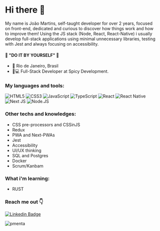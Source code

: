 # Hi there 👋

My name is João Martins, self-taught developer for over 2 years, focused on front-end, dedicated and curious to discover how things work and how to improve them!
Using the JS stack (Node, React, React-Native) i usually develop full-stack applications using minimal unnecessary libraries, testing with Jest and always focusing on accessibility.

#### 🧠  "DO IT BY YOURSELF" 🧠

- 📍 Rio de Janeiro, Brasil
- 🏡💻 Full-Stack Developer at Spicy Development.

### My languages and tools:
<img alt="HTML5" src="https://img.shields.io/badge/HTML-239120?style=for-the-badge&logo=html5&logoColor=white"/> <img alt="CSS3" src="https://img.shields.io/badge/CSS-239120?&style=for-the-badge&logo=css3&logoColor=white"/> <img alt="JavaScript" src="https://img.shields.io/badge/JavaScript-F7DF1E?style=for-the-badge&logo=javascript&logoColor=black"/> <img alt="TypeScript" src="https://img.shields.io/badge/TypeScript-007ACC?style=for-the-badge&logo=typescript&logoColor=white"/> <img alt="React" src="https://img.shields.io/badge/React-20232A?style=for-the-badge&logo=react&logoColor=61DAFB"/> <img alt="React Native" src="https://img.shields.io/badge/React_Native-20232A?style=for-the-badge&logo=react&logoColor=61DAFB"/> <img alt="Next JS" src="https://img.shields.io/badge/nextjs-%23000000.svg?&style=for-the-badge&logo=next.js&logoColor=white"/> <img alt="Node.JS" src="https://img.shields.io/badge/Node.js-43853D?style=for-the-badge&logo=node.js&logoColor=white"/>

### Other techs and knowledges:
- CSS pre-processors and CSSinJS
- Redux
- PWA and Next-PWAs
- Jest
- Accessibility
- UI/UX thinking
- SQL and Postgres
- Docker
- Scrum/Kanbam

### What i'm learning:
- RUST

### Reach me out 👇
[![Linkedin Badge](https://img.shields.io/badge/-João%20Martins-6633cc?style=flat-square&logo=Linkedin&logoColor=white&link=https://www.linkedin.com/in/joaomartinsdev/)](https://www.linkedin.com/in/joaomartinsdev/) 

<p><img align="left" src="https://github-readme-stats.vercel.app/api/top-langs?username=pmenta&show_icons=true&locale=en&layout=compact" alt="pmenta" /></p>
